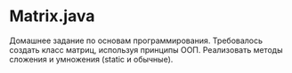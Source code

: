 # Matrix.java
Домашнее задание по основам программирования.
Требовалось создать класс матриц, используя принципы ООП.
Реализовать методы сложения и умножения (static и обычные).
